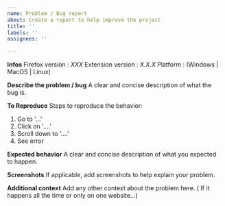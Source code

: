 ```yaml
---
name: Problem / Bug report
about: Create a report to help improve the project
title: ''
labels: ''
assignees: ''

---
```


**Infos**
Firefox version : _XXX_
Extension version : _X.X.X_
Platform : (Windows | MacOS | Linux)

**Describe the problem / bug**
A clear and concise description of what the bug is.

**To Reproduce**
Steps to reproduce the behavior:
1. Go to '...'
2. Click on '....'
3. Scroll down to '....'
4. See error

**Expected behavior**
A clear and concise description of what you expected to happen.

**Screenshots**
If applicable, add screenshots to help explain your problem.

**Additional context**
Add any other context about the problem here.
( If it happens all the time or only on one website...)
